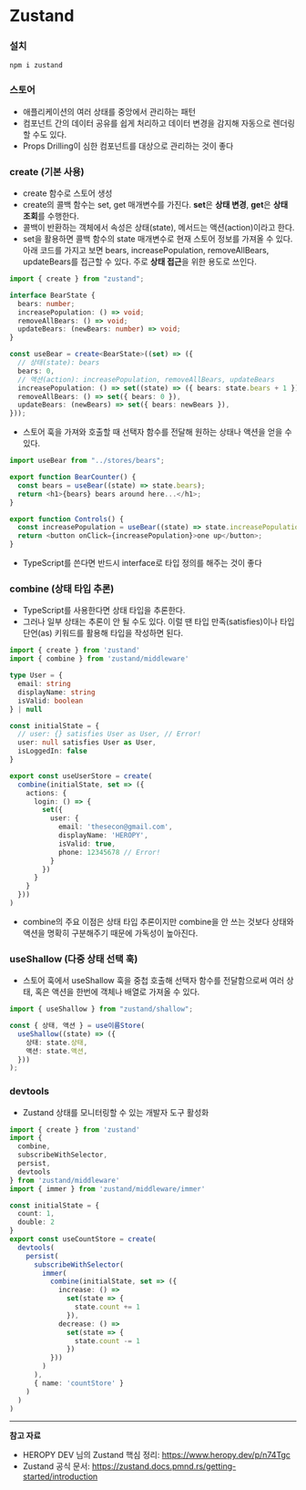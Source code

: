 # Zustand

### 설치

```shell
npm i zustand
```

### 스토어

- 애플리케이션의 여러 상태를 중앙에서 관리하는 패턴
- 컴포넌트 간의 데이터 공유를 쉽게 처리하고 데이터 변경을 감지해 자동으로 렌더링 할 수도 있다.
- Props Drilling이 심한 컴포넌트를 대상으로 관리하는 것이 좋다

### create (기본 사용)

- create 함수로 스토어 생성
- create의 콜백 함수는 set, get 매개변수를 가진다. **set**은 **상태 변경**, **get**은 **상태 조회**를 수행한다.
- 콜백이 반환하는 객체에서 속성은 상태(state), 메서드는 액션(action)이라고 한다.
- set을 활용하면 콜백 함수의 state 매개변수로 현재 스토어 정보를 가져올 수 있다. 아래 코드를 가지고 보면 bears, increasePopulation, removeAllBears, updateBears를 접근할 수 있다. 주로 **상태 접근**을 위한 용도로 쓰인다.

```typescript
import { create } from "zustand";

interface BearState {
  bears: number;
  increasePopulation: () => void;
  removeAllBears: () => void;
  updateBears: (newBears: number) => void;
}

const useBear = create<BearState>((set) => ({
  // 상태(state): bears
  bears: 0,
  // 액션(action): increasePopulation, removeAllBears, updateBears
  increasePopulation: () => set((state) => ({ bears: state.bears + 1 })),
  removeAllBears: () => set({ bears: 0 }),
  updateBears: (newBears) => set({ bears: newBears }),
}));
```

- 스토어 훅을 가져와 호출할 때 선택자 함수를 전달해 원하는 상태나 액션을 얻을 수 있다.

```typescript
import useBear from "../stores/bears";

export function BearCounter() {
  const bears = useBear((state) => state.bears);
  return <h1>{bears} bears around here...</h1>;
}

export function Controls() {
  const increasePopulation = useBear((state) => state.increasePopulation);
  return <button onClick={increasePopulation}>one up</button>;
}
```

- TypeScript를 쓴다면 반드시 interface로 타입 정의를 해주는 것이 좋다

### combine (상태 타입 추론)

- TypeScript를 사용한다면 상태 타입을 추론한다.
- 그러나 일부 상태는 추론이 안 될 수도 있다. 이럴 땐 타입 만족(satisfies)이나 타입 단언(as) 키워드를 활용해 타입을 작성하면 된다.

```typescript
import { create } from 'zustand'
import { combine } from 'zustand/middleware'

type User = {
  email: string
  displayName: string
  isValid: boolean
} | null

const initialState = {
  // user: {} satisfies User as User, // Error!
  user: null satisfies User as User,
  isLoggedIn: false
}

export const useUserStore = create(
  combine(initialState, set => ({
    actions: {
      login: () => {
        set({
          user: {
            email: 'thesecon@gmail.com',
            displayName: 'HEROPY',
            isValid: true,
            phone: 12345678 // Error!
          }
        })
      }
    }
  }))
)
```
- combine의 주요 이점은 상태 타입 추론이지만 combine을 안 쓰는 것보다 상태와 액션을 명확히 구분해주기 때문에 가독성이 높아진다.

### useShallow (다중 상태 선택 훅)

- 스토어 훅에서 useShallow 훅을 중첩 호출해 선택자 함수를 전달함으로써 여러 상태, 혹은 액션을 한번에 객체나 배열로 가져올 수 있다.

```typescript
import { useShallow } from "zustand/shallow";

const { 상태, 액션 } = use이름Store(
  useShallow((state) => ({
    상태: state.상태,
    액션: state.액션,
  }))
);
```

### devtools

- Zustand 상태를 모니터링할 수 있는 개발자 도구 활성화

```typescript
import { create } from 'zustand'
import {
  combine,
  subscribeWithSelector,
  persist,
  devtools
} from 'zustand/middleware'
import { immer } from 'zustand/middleware/immer'

const initialState = {
  count: 1,
  double: 2
}
export const useCountStore = create(
  devtools(
    persist(
      subscribeWithSelector(
        immer(
          combine(initialState, set => ({
            increase: () =>
              set(state => {
                state.count += 1
              }),
            decrease: () =>
              set(state => {
                state.count -= 1
              })
          }))
        )
      ),
      { name: 'countStore' }
    )
  )
)
```

---

**참고 자료**

- HEROPY DEV 님의 Zustand 핵심 정리: https://www.heropy.dev/p/n74Tgc
- Zustand 공식 문서: https://zustand.docs.pmnd.rs/getting-started/introduction
